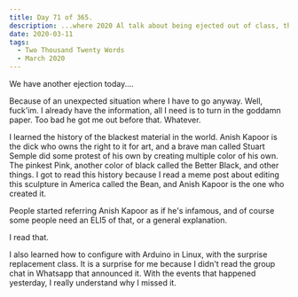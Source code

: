 ```yaml
---
title: Day 71 of 365.
description: ...where 2020 Al talk about being ejected out of class, the blackest material in the world, and Arduino.
date: 2020-03-11
tags:
  - Two Thousand Twenty Words
  - March 2020
---
```


We have another ejection today....

Because of an unexpected situation where I have to go anyway. Well, fuck'im. I already have the information, all I need is to turn in the goddamn paper. Too bad he got me out before that. Whatever.

I learned the history of the blackest material in the world. Anish Kapoor is the dick who owns the right to it for art, and a brave man called Stuart Semple did some protest of his own by creating multiple color of his own. The pinkest Pink, another color of black called the Better Black, and other things. I got to read this history because I read a meme post about editing this sculpture in America called the Bean, and Anish Kapoor is the one who created it.

People started referring Anish Kapoor as if he's infamous, and of course some people need an ELI5 of that, or a general explanation.

I read that.

I also learned how to configure with Arduino in Linux, with the surprise replacement class. It is a surprise for me because I didn't read the group chat in Whatsapp that announced it. With the events that happened yesterday, I really understand why I missed it.
